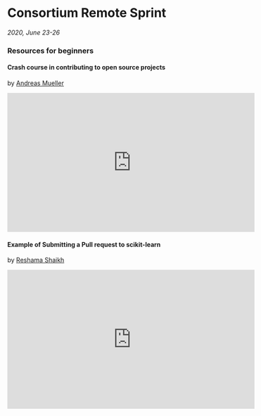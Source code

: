 # Consortium Remote Sprint

_2020, June 23-26_

### Resources for beginners

#### Crash course in contributing to open source projects

by [Andreas Mueller](https://github.com/amueller)

<iframe width="562" height="316" src="https://www.youtube.com/embed/5OL8XoMMOfA" frameborder="0" allow="accelerometer; autoplay; encrypted-media; gyroscope; picture-in-picture" allowfullscreen></iframe>

#### Example of Submitting a Pull request to scikit-learn

by [Reshama Shaikh](https://github.com/reshamas/)

<iframe width="562" height="316" src="https://www.youtube.com/embed/PU1WyDPGePI" frameborder="0" allow="accelerometer; autoplay; encrypted-media; gyroscope; picture-in-picture" allowfullscreen></iframe>
